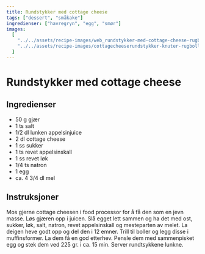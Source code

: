 ```yaml
---
title: Rundstykker med cottage cheese
tags: ["dessert", "småkake"]
ingredienser: ["havregryn", "egg", "smør"]
images:
  [
    "../../assets/recipe-images/web_rundstykker-med-cottage-cheese-rugboller-mammas-knuter-med-kli.jpg",
    "../../assets/recipe-images/cottagecheeserundstykker-knuter-rugboller-preview.jpg",
  ]
---
```


# Rundstykker med cottage cheese

## Ingredienser

- 50 g gjær
- 1 ts salt
- 1/2 dl lunken appelsinjuice
- 2 dl cottage cheese
- 1 ss sukker
- 1 ts revet appelsinskall
- 1 ss revet løk
- 1/4 ts natron
- 1 egg
- ca. 4 3/4 dl mel

## Instruksjoner

Mos gjerne cottage cheesen i food processor for å få den som en jevn masse. Løs gjæren opp i juicen. Slå egget lett sammen og ha det med ost, sukker, løk, salt, natron, revet appelsinskall og mesteparten av melet. La deigen heve godt opp og del den i 12 emner. Trill til boller og legg disse i muffinsformer. La dem få en god etterhev. Pensle dem med sammenpisket egg og stek dem ved 225 gr. i ca. 15 min. Server rundtsykkene lunkne.
